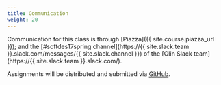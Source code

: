 ```yaml
---
title: Communication
weight: 20
---
```


Communication for this class is through [Piazza]({{ site.course.piazza_url }});
and the [#softdes17spring channel](https://{{ site.slack.team }}.slack.com/messages/{{ site.slack.channel }}) of the
[Olin Slack team](https://{{ site.slack.team }}.slack.com/).

Assignments will be distributed and submitted via
[GitHub](https://github.com/{{site.course.github_owner}}).
